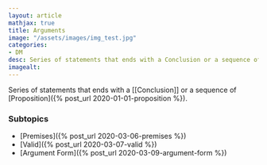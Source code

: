 ```yaml
---
layout: article
mathjax: true
title: Arguments
image: "/assets/images/img_test.jpg"
categories:
- DM
desc: Series of statements that ends with a Conclusion or a sequence of Proposition. 
imagealt: 
---
```


Series of statements that ends with a [[Conclusion]] or a sequence of [Proposition]({% post_url 2020-01-01-proposition %}).

### Subtopics
- [Premises]({% post_url 2020-03-06-premises %})
- [Valid]({% post_url 2020-03-07-valid %})
- [Argument Form]({% post_url 2020-03-09-argument-form %})